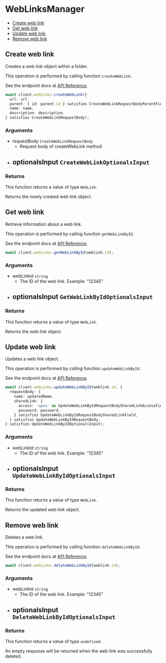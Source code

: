 # WebLinksManager

- [Create web link](#create-web-link)
- [Get web link](#get-web-link)
- [Update web link](#update-web-link)
- [Remove web link](#remove-web-link)

## Create web link

Creates a web link object within a folder.

This operation is performed by calling function `createWebLink`.

See the endpoint docs at
[API Reference](https://developer.box.com/reference/post-web-links/).

<!-- sample post_web_links -->

```ts
await client.webLinks.createWebLink({
  url: url,
  parent: { id: parent.id } satisfies CreateWebLinkRequestBodyParentField,
  name: name,
  description: description,
} satisfies CreateWebLinkRequestBody);
```

### Arguments

- requestBody `CreateWebLinkRequestBody`
  - Request body of createWebLink method
- optionalsInput `CreateWebLinkOptionalsInput`
  -

### Returns

This function returns a value of type `WebLink`.

Returns the newly created web link object.

## Get web link

Retrieve information about a web link.

This operation is performed by calling function `getWebLinkById`.

See the endpoint docs at
[API Reference](https://developer.box.com/reference/get-web-links-id/).

<!-- sample get_web_links_id -->

```ts
await client.webLinks.getWebLinkById(weblink.id);
```

### Arguments

- webLinkId `string`
  - The ID of the web link. Example: "12345"
- optionalsInput `GetWebLinkByIdOptionalsInput`
  -

### Returns

This function returns a value of type `WebLink`.

Returns the web link object.

## Update web link

Updates a web link object.

This operation is performed by calling function `updateWebLinkById`.

See the endpoint docs at
[API Reference](https://developer.box.com/reference/put-web-links-id/).

<!-- sample put_web_links_id -->

```ts
await client.webLinks.updateWebLinkById(weblink.id, {
  requestBody: {
    name: updatedName,
    sharedLink: {
      access: 'open' as UpdateWebLinkByIdRequestBodySharedLinkAccessField,
      password: password,
    } satisfies UpdateWebLinkByIdRequestBodySharedLinkField,
  } satisfies UpdateWebLinkByIdRequestBody,
} satisfies UpdateWebLinkByIdOptionalsInput);
```

### Arguments

- webLinkId `string`
  - The ID of the web link. Example: "12345"
- optionalsInput `UpdateWebLinkByIdOptionalsInput`
  -

### Returns

This function returns a value of type `WebLink`.

Returns the updated web link object.

## Remove web link

Deletes a web link.

This operation is performed by calling function `deleteWebLinkById`.

See the endpoint docs at
[API Reference](https://developer.box.com/reference/delete-web-links-id/).

<!-- sample delete_web_links_id -->

```ts
await client.webLinks.deleteWebLinkById(weblink.id);
```

### Arguments

- webLinkId `string`
  - The ID of the web link. Example: "12345"
- optionalsInput `DeleteWebLinkByIdOptionalsInput`
  -

### Returns

This function returns a value of type `undefined`.

An empty response will be returned when the web link
was successfully deleted.
